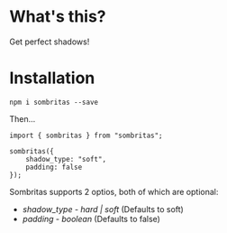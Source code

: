 # What's this?

Get perfect shadows!

# Installation

`npm i sombritas --save`

Then...
```
import { sombritas } from "sombritas";

sombritas({
    shadow_type: "soft",
    padding: false
});
```
Sombritas supports 2 optios, both of which are optional:

* *shadow_type* - _hard | soft_ (Defaults to soft)
* *padding* - _boolean_ (Defaults to false)